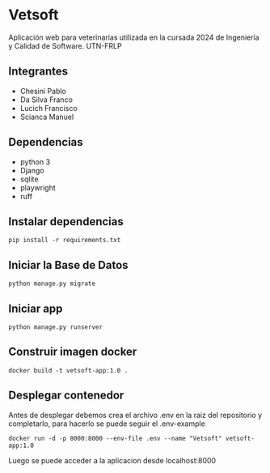 # Vetsoft

Aplicación web para veterinarias utilizada en la cursada 2024 de Ingeniería y Calidad de Software. UTN-FRLP

## Integrantes

- Chesini Pablo
- Da Silva Franco
- Lucich Francisco
- Scianca Manuel

## Dependencias

- python 3
- Django
- sqlite
- playwright
- ruff

## Instalar dependencias

`pip install -r requirements.txt`

## Iniciar la Base de Datos

`python manage.py migrate`

## Iniciar app

`python manage.py runserver`

## Construir imagen docker

`docker build -t vetsoft-app:1.0 .`

## Desplegar contenedor

Antes de desplegar debemos crea el archivo .env en la raiz del repositorio y completarlo, para hacerlo se puede seguir el .env-example

`docker run -d -p 8000:8000 --env-file .env --name "Vetsoft" vetsoft-app:1.0`

Luego se puede acceder a la aplicacion desde localhost:8000

